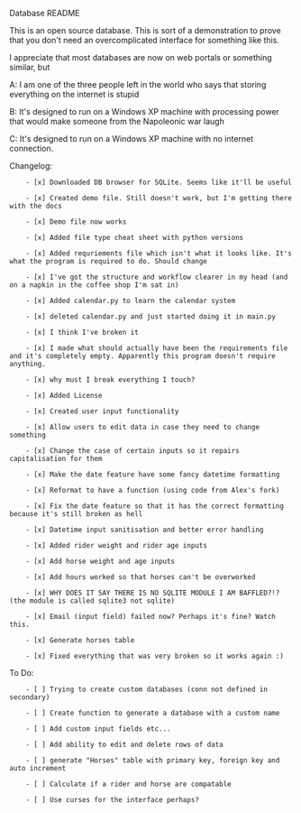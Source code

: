 
Database README

This is an open source database. This is sort of a demonstration to prove that you don't need an overcomplicated interface for something like this.

I appreciate that most databases are now on web portals or something similar, but 

A: I am one of the three people left in the world who says that storing everything on the internet is stupid

B: It's designed to run on a Windows XP machine with processing power that would make someone from the Napoleonic war laugh

C: It's designed to run on a Windows XP machine with no internet connection.

Changelog:

        - [x] Downloaded DB browser for SQLite. Seems like it'll be useful
        
        - [x] Created demo file. Still doesn't work, but I'm getting there with the docs
        
        - [x] Demo file now works
        
        - [x] Added file type cheat sheet with python versions
        
        - [x] Added requriements file which isn't what it looks like. It's what the program is required to do. Should change
        
        - [x] I've got the structure and workflow clearer in my head (and on a napkin in the coffee shop I'm sat in)
        
        - [x] Added calendar.py to learn the calendar system
        
        - [x] deleted calendar.py and just started doing it in main.py
        
        - [x] I think I've broken it

        - [x] I made what should actually have been the requirements file and it's completely empty. Apparently this program doesn't require anything.

        - [x] why must I break everything I touch?

        - [x] Added License
        
        - [x] Created user input functionality

        - [x] Allow users to edit data in case they need to change something
        
        - [x] Change the case of certain inputs so it repairs capitalisation for them
        
        - [x] Make the date feature have some fancy datetime formatting

        - [x] Reformat to have a function (using code from Alex's fork)

        - [x] Fix the date feature so that it has the correct formatting because it's still broken as hell
        
        - [x] Datetime input sanitisation and better error handling

        - [x] Added rider weight and rider age inputs

        - [x] Add horse weight and age inputs

        - [x] Add hours worked so that horses can't be overworked
        
        - [x] WHY DOES IT SAY THERE IS NO SQLITE MODULE I AM BAFFLED?!? (the module is called sqlite3 not sqlite)

        - [x] Email (input field) failed now? Perhaps it's fine? Watch this.
        
        - [x] Generate horses table

        - [x] Fixed everything that was very broken so it works again :)

To Do:

        - [ ] Trying to create custom databases (conn not defined in secondary)

        - [ ] Create function to generate a database with a custom name

        - [ ] Add custom input fields etc...

        - [ ] Add ability to edit and delete rows of data

        - [ ] generate "Horses" table with primary key, foreign key and auto increment

        - [ ] Calculate if a rider and horse are compatable

        - [ ] Use curses for the interface perhaps?
